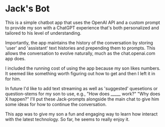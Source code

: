 # Jack's Bot

This is a simple chatbot app that uses the OpenAI API and a custom prompt to provide my son with a ChatGPT experience that's both personalized and tailored to his level of understanding. 

Importantly, the app maintains the history of the conversation by storing 'user' and 'assistant' text histories and prepending them to prompts. This allows the conversation to evolve naturally, much as the chat.openai.com app does. 

I included the running cost of using the app because my son likes numbers. It seemed like something worth figuring out how to get and then I left it in for him.

In future I'd like to add text streaming as well as 'suggested' quesetions or question-stems for my son to use, e.g., "How does _____ work?" "Why does X happen?" I'll put these Jack-prompts alongside the main chat to give him some ideas for how to continue the conversation.

This app was to give my son a fun and engaging way to learn how interact with the latest technology. So far, he seems to really enjoy it. 
